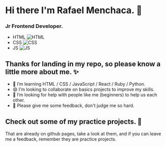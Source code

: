 # Hi there I'm Rafael Menchaca. 👋
### Jr Frontend Developer. 
 - HTML ![HTML](https://res.cloudinary.com/dxw0z7q5k/image/upload/v1632034052/html14_hffzie.png)
 - CSS  ![CSS](https://res.cloudinary.com/dxw0z7q5k/image/upload/v1632034294/css-14_a6yygz.png)
 - JS   ![JS](https://res.cloudinary.com/dxw0z7q5k/image/upload/v1632034295/image18_ygkuvh.png)

## **Thanks for landing in my repo, so please know a little more about me.** ✨ 

- 🌱 I’m learning HTML / CSS / JavaScript / React / Ruby / Python.
- 😄 I’m looking to collaborate on basics projects to improve my skills.
- 🤔 I’m looking for help with people like me (beginners) to help us each other.
- 💬 Please give me some feedback, don't judge me so hard.
<!-- - ⚡ Fun fact: My code always looks very ugly and confusing but I still manage to make it work 🤣, I'm working to improve this... -->

<!-- - 📫 How to reach me: ...
- 😄 Pronouns: ...
- 🔭 I’m currently working...
 -->
## Check out some of my practice projects. 📃
That are already on github pages, take a look at them, and if you can leave me a feedback, remember they are practice projects.


